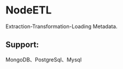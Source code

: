 # NodeETL
Extraction-Transformation-Loading Metadata.   

## Support:  
MongoDB、PostgreSql、Mysql    
